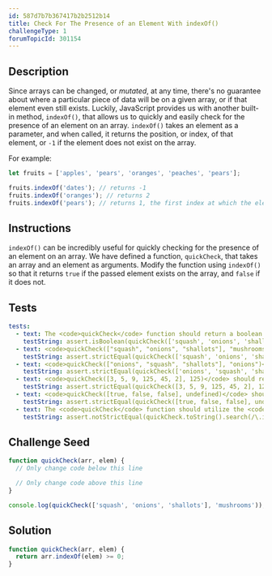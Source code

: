 ```yaml
---
id: 587d7b7b367417b2b2512b14
title: Check For The Presence of an Element With indexOf()
challengeType: 1
forumTopicId: 301154
---
```


## Description

<section id='description'>

Since arrays can be changed, or *mutated*, at any time, there's no guarantee about where a particular piece of data will be on a given array, or if that element even still exists. Luckily, JavaScript provides us with another built-in method, `indexOf()`, that allows us to quickly and easily check for the presence of an element on an array. `indexOf()` takes an element as a parameter, and when called, it returns the position, or index, of that element, or `-1` if the element does not exist on the array.

For example:

```js
let fruits = ['apples', 'pears', 'oranges', 'peaches', 'pears'];

fruits.indexOf('dates'); // returns -1
fruits.indexOf('oranges'); // returns 2
fruits.indexOf('pears'); // returns 1, the first index at which the element exists
```

</section>

## Instructions

<section id='instructions'>

`indexOf()` can be incredibly useful for quickly checking for the presence of an element on an array. We have defined a function, `quickCheck`, that takes an array and an element as arguments. Modify the function using `indexOf()` so that it returns `true` if the passed element exists on the array, and `false` if it does not.

</section>

## Tests

<section id='tests'>

```yml
tests:
  - text: The <code>quickCheck</code> function should return a boolean (<code>true</code> or <code>false</code>), not a string (<code>"true"</code> or <code>"false"</code>)
    testString: assert.isBoolean(quickCheck(['squash', 'onions', 'shallots'], 'mushrooms'));
  - text: <code>quickCheck(["squash", "onions", "shallots"], "mushrooms")</code> should return <code>false</code>
    testString: assert.strictEqual(quickCheck(['squash', 'onions', 'shallots'], 'mushrooms'), false);
  - text: <code>quickCheck(["onions", "squash", "shallots"], "onions")</code> should return <code>true</code>
    testString: assert.strictEqual(quickCheck(['onions', 'squash', 'shallots'], 'onions'), true);
  - text: <code>quickCheck([3, 5, 9, 125, 45, 2], 125)</code> should return <code>true</code>
    testString: assert.strictEqual(quickCheck([3, 5, 9, 125, 45, 2], 125), true);
  - text: <code>quickCheck([true, false, false], undefined)</code> should return <code>false</code>
    testString: assert.strictEqual(quickCheck([true, false, false], undefined), false);
  - text: The <code>quickCheck</code> function should utilize the <code>indexOf()</code> method
    testString: assert.notStrictEqual(quickCheck.toString().search(/\.indexOf\(/), -1);

```

</section>

## Challenge Seed

<section id='challengeSeed'>

<div id='js-seed'>

```js
function quickCheck(arr, elem) {
  // Only change code below this line

  // Only change code above this line
}

console.log(quickCheck(['squash', 'onions', 'shallots'], 'mushrooms'));
```

</div>

</section>

## Solution

<section id='solution'>

```js
function quickCheck(arr, elem) {
  return arr.indexOf(elem) >= 0; 
}
```

</section>
